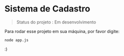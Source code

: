 <h1> Sistema de Cadastro</h1>

>Status do projeto :  Em desenvolvimento


Para rodar esse projeto em sua máquina, por favor digite:
```
node app.js
```
:)
